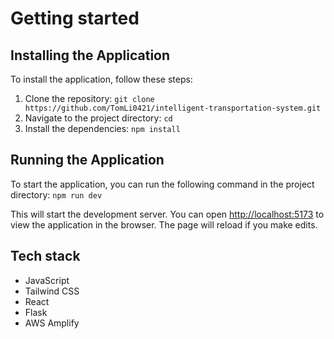 # Getting started

## Installing the Application

To install the application, follow these steps:

1. Clone the repository:
   `git clone https://github.com/TomLi0421/intelligent-transportation-system.git`
2. Navigate to the project directory:
   `cd`
3. Install the dependencies:
   `npm install`

## Running the Application

To start the application, you can run the following command in the project directory:
`npm run dev`

This will start the development server. You can open [http://localhost:5173](http://localhost:5173) to view the application in the browser. The page will reload if you make edits.

## Tech stack

- JavaScript
- Tailwind CSS
- React
- Flask
- AWS Amplify
